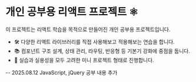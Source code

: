 # 개인 공부용 리액트 프로젝트 ⚛️

이 프로젝트는 리액트 학습을 목적으로 만들어진 개인 공부용 프로젝트입니다.

- 🛠️ 다양한 리액트 라이브러리를 직접 사용해보고 적용해보는 연습을 합니다.
- 📚 컴포넌트 구조 설계, 상태 관리, 라우팅, 반응형 등 기본기 강화에 중점을 둡니다.
- 🚀 실습과 실용성을 모두 고려한 미니 프로젝트 형태로 진행합니다.

-- 2025.08.12 JavaScript, jQuery 공부 내용 추가
